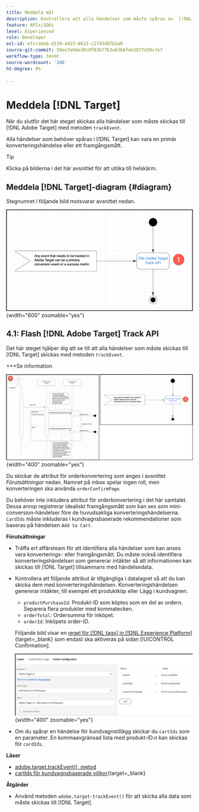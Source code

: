 ```yaml
---
title: Meddela mål
description: Kontrollera att alla händelser som måste spåras av  [!DNL Target]  skickas med metoden trackEvent.
feature: APIs/SDKs
level: Experienced
role: Developer
exl-id: efccadab-d139-4423-8613-c2743d87b3a0
source-git-commit: 50ee7e66e30c0f8367763a63b6fde5977d30cfe7
workflow-type: tm+mt
source-wordcount: '346'
ht-degree: 0%

---
```


# Meddela [!DNL Target]

När du slutför det här steget skickas alla händelser som måste skickas till [!DNL Adobe Target] med metoden `trackEvent`.

Alla händelser som behöver spåras i [!DNL Target] kan vara en primär konverteringshändelse eller ett framgångsmått.

>[!TIP]
>
>Klicka på bilderna i det här avsnittet för att utöka till helskärm.

## Meddela [!DNL Target]-diagram {#diagram}

Stegnumret i följande bild motsvarar avsnittet nedan.

![Meddela måldiagram](/help/dev/patterns/recs-atjs/assets/diagram-notify-target.png){width="600" zoomable="yes"}

## 4.1: Flash [!DNL Adobe Target] Track API

Det här steget hjälper dig att se till att alla händelser som måste skickas till [!DNL Target] skickas med metoden `trackEvent`.

+++Se information

![Branda Adobe Target Track API-diagram](/help/dev/patterns/recs-atjs/assets/fire-adobe-target-track-api-diagram-combined.png){width="400" zoomable="yes"}

Du skickar de attribut för orderkonvertering som anges i avsnittet *Förutsättningar* nedan. Namnet på mbox spelar ingen roll, men konverteringen ska använda `orderConfirmPage`.

Du behöver inte inkludera attribut för orderkonvertering i det här samtalet. Dessa anrop registrerar idealiskt framgångsmått som kan ses som mini-conversion-händelser före de huvudsakliga konverteringshändelserna. `CardIds` måste inkluderas i kundvagnsbaserade rekommendationer som baseras på händelsen `Add to Cart`.

**Förutsättningar**

* Träffa ert affärsteam för att identifiera alla händelser som kan anses vara konverterings- eller framgångsmått. Du måste också identifiera konverteringshändelsen som genererar intäkter så att informationen kan skickas till [!DNL Target] tillsammans med händelsedata.
* Kontrollera att följande attribut är tillgängliga i datalagret så att du kan skicka dem med konverteringshändelsen. Konverteringshändelsen genererar intäkter, till exempel ett produktköp eller Lägg i kundvagnen.

   * `productPurchaseId`: Produkt-ID som köptes som en del av ordern. Separera flera produkter med kommatecken.
   * `orderTotal`: Ordersumma för inköpet.
   * `orderId`: Inköpets order-ID.

  Följande bild visar en [regel för [!DNL tags] in [!DNL Experience Platform]](https://experienceleague.adobe.com/docs/tags.html){target=_blank} som endast ska aktiveras på sidan [!UICONTROL Confirmation].

  ![Sidan Åtgärdskonfiguration](/help/dev/patterns/recs-atjs/assets/action-configuration.png){width="400" zoomable="yes"}

* Om du spårar en händelse för kundvagnstillägg skickar du `cartIds` som en parameter. En kommaavgränsad lista med produkt-ID:n kan skickas för `cardIds`.

**Läser**

* [adobe.target.trackEvent(), metod](/help/dev/implement/client-side/atjs/atjs-functions/adobe-target-trackevent.md)
* [cartIds för kundvagnsbaserade villkor](https://experienceleague.adobe.com/docs/target/using/recommendations/criteria/base-the-recommendation-on-a-recommendation-key.html?lang=en#cart-based){target=_blank}

**Åtgärder**

* Använd metoden `adobe.target-trackEvent()` för att skicka alla data som måste skickas till [!DNL Target].
